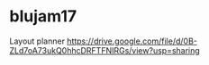 # blujam17

Layout planner
https://drive.google.com/file/d/0B-ZLd7oA73ukQ0hhcDRFTFNIRGs/view?usp=sharing
